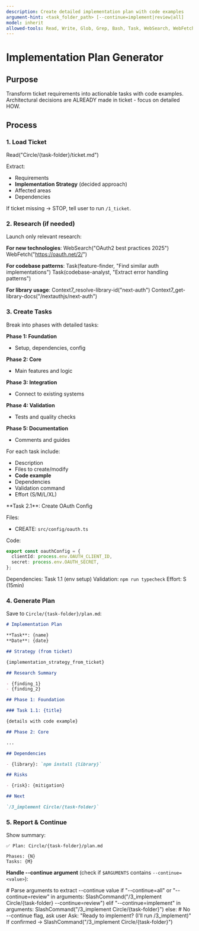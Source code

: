 ```yaml
---
description: Create detailed implementation plan with code examples
argument-hint: <task_folder_path> [--continue=implement|review|all]
model: inherit
allowed-tools: Read, Write, Glob, Grep, Bash, Task, WebSearch, WebFetch, SlashCommand
---
```


# Implementation Plan Generator

## Purpose

Transform ticket requirements into actionable tasks with code examples. Architectural decisions are ALREADY made in ticket - focus on detailed HOW.

## Process

### 1. Load Ticket

<example>
Read("Circle/{task-folder}/ticket.md")
</example>

Extract:

- Requirements
- **Implementation Strategy** (decided approach)
- Affected areas
- Dependencies

If ticket missing → STOP, tell user to run `/1_ticket`.

### 2. Research (if needed)

Launch only relevant research:

**For new technologies**:
<example>
WebSearch("OAuth2 best practices 2025")
WebFetch("https://oauth.net/2/")
</example>

**For codebase patterns**:
<example>
Task(feature-finder, "Find similar auth implementations")
Task(codebase-analyst, "Extract error handling patterns")
</example>

**For library usage**:
<example>
Context7_resolve-library-id("next-auth")
Context7_get-library-docs("/nextauthjs/next-auth")
</example>

### 3. Create Tasks

Break into phases with detailed tasks:

**Phase 1: Foundation**

- Setup, dependencies, config

**Phase 2: Core**

- Main features and logic

**Phase 3: Integration**

- Connect to existing systems

**Phase 4: Validation**

- Tests and quality checks

**Phase 5: Documentation**

- Comments and guides

For each task include:

- Description
- Files to create/modify
- **Code example**
- Dependencies
- Validation command
- Effort (S/M/L/XL)

<example>
**Task 2.1**: Create OAuth Config

Files:

- CREATE: `src/config/oauth.ts`

Code:

```typescript
export const oauthConfig = {
  clientId: process.env.OAUTH_CLIENT_ID,
  secret: process.env.OAUTH_SECRET,
};
```

Dependencies: Task 1.1 (env setup)
Validation: `npm run typecheck`
Effort: S (15min)
</example>

### 4. Generate Plan

Save to `Circle/{task-folder}/plan.md`:

```markdown
# Implementation Plan

**Task**: {name}
**Date**: {date}

## Strategy (from ticket)

{implementation_strategy_from_ticket}

## Research Summary

- {finding_1}
- {finding_2}

## Phase 1: Foundation

### Task 1.1: {title}

{details with code example}

## Phase 2: Core

...

## Dependencies

- {library}: `npm install {library}`

## Risks

- {risk}: {mitigation}

## Next

`/3_implement Circle/{task-folder}`
```

### 5. Report & Continue

Show summary:

```
✅ Plan: Circle/{task-folder}/plan.md

Phases: {N}
Tasks: {M}
```

**Handle --continue argument** (check if `$ARGUMENTS` contains `--continue=<value>`):

<example>
# Parse arguments to extract --continue value
if "--continue=all" or "--continue=review" in arguments:
  SlashCommand("/3_implement Circle/{task-folder} --continue=review")
elif "--continue=implement" in arguments:
  SlashCommand("/3_implement Circle/{task-folder}")
else:
  # No --continue flag, ask user
  Ask: "Ready to implement? (I'll run /3_implement)"
  If confirmed → SlashCommand("/3_implement Circle/{task-folder}")
</example>
